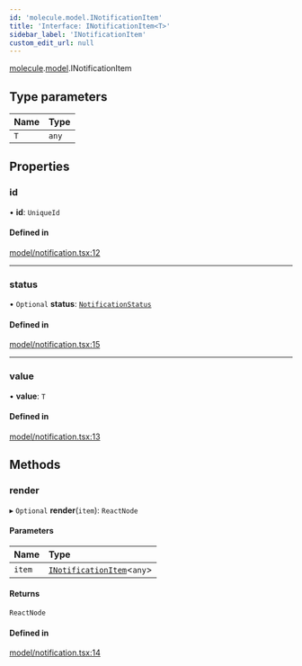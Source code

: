 ```yaml
---
id: 'molecule.model.INotificationItem'
title: 'Interface: INotificationItem<T>'
sidebar_label: 'INotificationItem'
custom_edit_url: null
---
```


[molecule](../namespaces/molecule).[model](../namespaces/molecule.model).INotificationItem

## Type parameters

| Name | Type  |
| :--- | :---- |
| `T`  | `any` |

## Properties

### id

• **id**: `UniqueId`

#### Defined in

[model/notification.tsx:12](https://github.com/DTStack/molecule/blob/927b7d39/src/model/notification.tsx#L12)

---

### status

• `Optional` **status**: [`NotificationStatus`](../enums/molecule.model.NotificationStatus)

#### Defined in

[model/notification.tsx:15](https://github.com/DTStack/molecule/blob/927b7d39/src/model/notification.tsx#L15)

---

### value

• **value**: `T`

#### Defined in

[model/notification.tsx:13](https://github.com/DTStack/molecule/blob/927b7d39/src/model/notification.tsx#L13)

## Methods

### render

▸ `Optional` **render**(`item`): `ReactNode`

#### Parameters

| Name   | Type                                                            |
| :----- | :-------------------------------------------------------------- |
| `item` | [`INotificationItem`](molecule.model.INotificationItem)<`any`\> |

#### Returns

`ReactNode`

#### Defined in

[model/notification.tsx:14](https://github.com/DTStack/molecule/blob/927b7d39/src/model/notification.tsx#L14)
